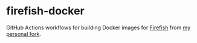 # firefish-docker

GitHub Actions workflows for building Docker images for [Firefish](https://git.joinfirefish.org/firefish/firefish) from [my personal fork](https://gitlab.com/walfie/firefish).

